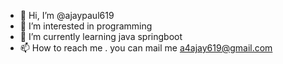 - 👋 Hi, I’m @ajaypaul619
- 👀 I’m interested in programming
- 🌱 I’m currently learning java springboot
- 📫 How to reach me . you can mail me a4ajay619@gmail.com

<!---
ajaypaul619/ajaypaul619 is a ✨ special ✨ repository because its `README.md` (this file) appears on your GitHub profile.
You can click the Preview link to take a look at your changes.
--->
